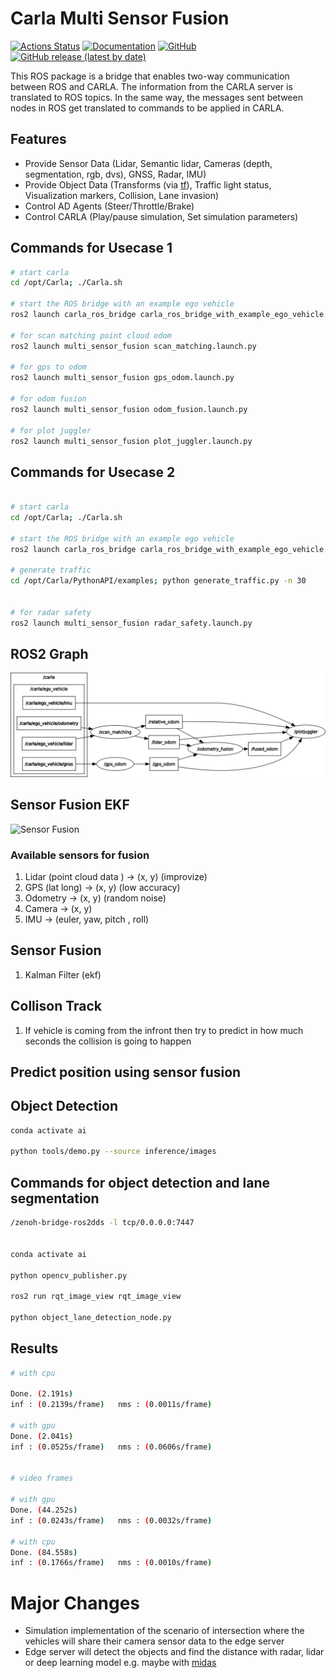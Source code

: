 # Carla Multi Sensor Fusion

[![Actions Status](https://github.com/carla-simulator/ros-bridge/workflows/CI/badge.svg)](https://github.com/carla-simulator/ros-bridge)
[![Documentation](https://readthedocs.org/projects/carla/badge/?version=latest)](http://carla.readthedocs.io)
[![GitHub](https://img.shields.io/github/license/carla-simulator/ros-bridge)](https://github.com/carla-simulator/ros-bridge/blob/master/LICENSE)
[![GitHub release (latest by date)](https://img.shields.io/github/v/release/carla-simulator/ros-bridge)](https://github.com/carla-simulator/ros-bridge/releases/latest)

 This ROS package is a bridge that enables two-way communication between ROS and CARLA. The information from the CARLA server is translated to ROS topics. In the same way, the messages sent between nodes in ROS get translated to commands to be applied in CARLA.



## Features

- Provide Sensor Data (Lidar, Semantic lidar, Cameras (depth, segmentation, rgb, dvs), GNSS, Radar, IMU)
- Provide Object Data (Transforms (via [tf](http://wiki.ros.org/tf)), Traffic light status, Visualization markers, Collision, Lane invasion)
- Control AD Agents (Steer/Throttle/Brake)
- Control CARLA (Play/pause simulation, Set simulation parameters)

## Commands for Usecase 1

```bash
# start carla
cd /opt/Carla; ./Carla.sh

# start the ROS bridge with an example ego vehicle
ros2 launch carla_ros_bridge carla_ros_bridge_with_example_ego_vehicle.launch.py

# for scan matching point cloud odom
ros2 launch multi_sensor_fusion scan_matching.launch.py

# for gps to odom
ros2 launch multi_sensor_fusion gps_odom.launch.py

# for odom fusion
ros2 launch multi_sensor_fusion odom_fusion.launch.py

# for plot juggler
ros2 launch multi_sensor_fusion plot_juggler.launch.py
```
## Commands for Usecase 2

```bash

# start carla
cd /opt/Carla; ./Carla.sh

# start the ROS bridge with an example ego vehicle
ros2 launch carla_ros_bridge carla_ros_bridge_with_example_ego_vehicle.launch.py

# generate traffic
cd /opt/Carla/PythonAPI/examples; python generate_traffic.py -n 30


# for radar safety
ros2 launch multi_sensor_fusion radar_safety.launch.py
```

## ROS2 Graph

![ROS2 Graph](rosgraph.png)

## Sensor Fusion EKF

![Sensor Fusion](sensor_fusion.gif)

### Available sensors for fusion

1. Lidar (point cloud data ) -> (x, y) (improvize)
2. GPS (lat long) -> (x, y) (low accuracy)
3. Odometry -> (x, y) (random noise)
4. Camera -> (x, y)
5. IMU -> (euler, yaw, pitch , roll)



## Sensor Fusion

1. Kalman Filter (ekf)


## Collison Track

1. If vehicle is coming from the infront then try to predict in how much seconds the collision is going to happen

## Predict position using sensor fusion

## Object Detection

```bash
conda activate ai

python tools/demo.py --source inference/images
```

## Commands for object detection and lane segmentation

```bash
/zenoh-bridge-ros2dds -l tcp/0.0.0.0:7447


conda activate ai

python opencv_publisher.py

ros2 run rqt_image_view rqt_image_view

python object_lane_detection_node.py
```

## Results

```bash
# with cpu

Done. (2.191s)
inf : (0.2139s/frame)   nms : (0.0011s/frame)

# with gpu
Done. (2.041s)
inf : (0.0525s/frame)   nms : (0.0606s/frame)


# video frames

# with gpu
Done. (44.252s)
inf : (0.0243s/frame)   nms : (0.0032s/frame)

# with cpu
Done. (84.558s)
inf : (0.1766s/frame)   nms : (0.0010s/frame)

```

# Major Changes

- Simulation implementation of the scenario of intersection where the vehicles will share their camera sensor data to the edge server
- Edge server will detect the objects and find the distance with radar, lidar or deep learning model e.g. maybe with [midas](https://pytorch.org/hub/intelisl_midas_v2/)
